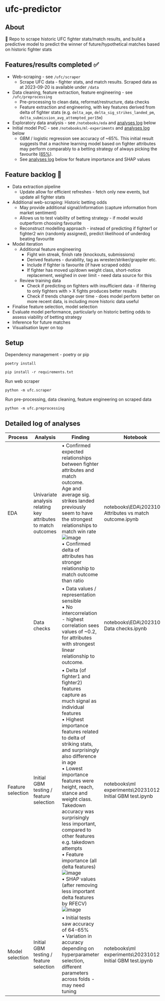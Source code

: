 # ufc-predictor

## About
🥊 Repo to scrape historic UFC fighter stats/match results, and build a predictive model to predict the winner of future/hypothetical matches based on historic fighter stats

## Features/results completed ✅
- Web-scraping - see `/ufc/scraper`
  - Scrape UFC data - fighter stats, and match results. Scraped data as at 2023-09-20 is available under `/data`
- Data cleaning, feature extraction, feature engineering - see `/ufc/preprocessing`
  - Pre-processing to clean data, reformat/restructure, data checks
  - Feature extraction and engineering, with key features derived from delta of fighter stats (e.g. `delta_age`, `delta_sig_strikes_landed_pm`, `delta_submission_avg_attempted_per15m`)
- Exploratory data analysis - see `/notebooks/eda` and [analyses log](https://github.com/jansen88/ufc-match-predictor/tree/master#detailed-log-of-analyses) below
- Initial model PoC - see `/notebooks/ml-experiments` and [analyses log](https://github.com/jansen88/ufc-match-predictor/tree/master#detailed-log-of-analyses) below
  - GBM / logistic regression see accuracy of ~65%. This initial result suggests that a machine learning model based on fighter attributes may perform comparably to a betting strategy of always picking the favourite ([65%](https://www.mmahive.com/ufc-favorites-vs-underdogs/)).
  - See [analyses log](https://github.com/jansen88/ufc-match-predictor/tree/master#detailed-log-of-analyses) below for feature importance and SHAP values

## Feature backlog 🚧
- Data extraction pipeline
  - Update allow for efficient refreshes - fetch only new events, but update all fighter stats
- Additional web-scraping: Historic betting odds
  - May provide additional signal/information (capture information from market sentiment)
  - Allows us to test viability of betting strategy - if model would outperform choosing favourite
  - Reconstruct modelling approach - instead of predicting if fighter1 or fighter2 win (randomly assigned), predict likelihood of underdog beating favourite
- Model iteration
  - Additional feature engineering
    - Fight win streak, finish rate (knockouts, submissions)
    - Derived features - durability, tag as wrester/striker/grappler etc.
    - Include if fighter is favourite (if have scraped odds)
    - If fighter has moved up/down weight class, short-notice replacement, weighed in over limit - need data source for this
  - Review training data
    - Check if predicting on fighters with insufficient data - if filtering to only fighters with > X fights produces better results
    - Check if trends change over time - does model perform better on more recent data, is including more historic data useful
- Finalise feature selection, model selection
- Evaluate model performance, particularly on historic betting odds to assess viability of betting strategy
- Inference for future matches
- Visualisation layer on top

## Setup
Dependency management - poetry or pip
```
poetry install
```
```
pip install -r requirements.txt
```
Run web scraper
```
python -m ufc.scraper
```
Run pre-processing, data cleaning, feature engineering on scraped data
```
python -m ufc.preprocessing
```

## Detailed log of analyses

| Process | Analysis | Finding | Notebook |
| --- | --- | --- | --- |
| EDA | Univariate analysis relating key attributes to match outcomes | • Confirmed expected relationships between fighter attributes and match outcome. <br /> Age and average sig. strikes landed previously seem to have the strongest relationships to match win rate<br /> ![image](https://github.com/jansen88/ufc-match-predictor/assets/94953297/3b1999d0-efd5-4a9e-87fb-d3a2f29f29cb) <br /> • Confirmed delta of attributes has stronger relationship to match outcome than ratio | notebooks\EDA\20231012 Attributes vs match outcome.ipynb |
| | Data checks | • Data values / representation sensible <br /> • No intercorrelation - highest correlation sees values of ~0.2, for attributes with strongest linear relationship to outcome. | notebooks\EDA\20231016 Data checks.ipynb |
| Feature selection | Initial GBM testing / feature selection | • Delta (of fighter1 and fighter2) features capture as much signal as individual features  <br /> • Highest importance features related to delta of striking stats, and surprisingly also difference in age <br /> • Lowest importance features were height, reach, stance and weight class. Takedown accuracy was surprisingly less important, compared to other features e.g. takedown attempts  <br /> • Feature importance (all delta features) ![image](https://github.com/jansen88/ufc-match-predictor/assets/94953297/8090e1db-e46e-4714-bced-4a93da2293ae) <br /> • SHAP values (after removing less important delta features by RFECV) ![image](https://github.com/jansen88/ufc-match-predictor/assets/94953297/05ee895e-3bf1-4f61-97e9-8f85e7974db4) | notebooks\ml experiments\20231012 Initial GBM test.ipynb |
| Model selection | Initial GBM testing / feature selection | • Initial tests saw accuracy of 64-65% <br /> • Variation in accuracy depending on hyperparameter selection,  different parameters across folds - may need tuning | notebooks\ml experiments\20231012 Initial GBM test.ipynb |
